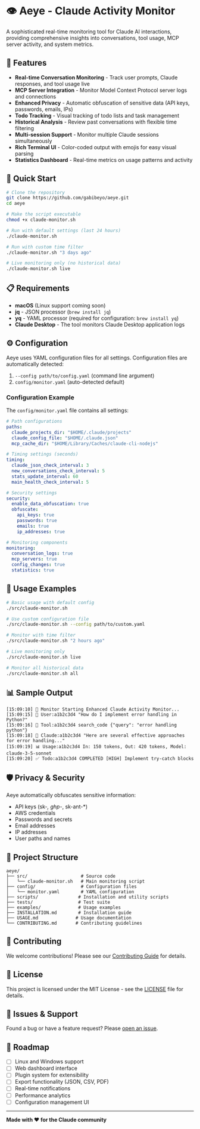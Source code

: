 # 👁️ Aeye - Claude Activity Monitor

A sophisticated real-time monitoring tool for Claude AI interactions, providing comprehensive insights into conversations, tool usage, MCP server activity, and system metrics.

## 🌟 Features

- **Real-time Conversation Monitoring** - Track user prompts, Claude responses, and tool usage live
- **MCP Server Integration** - Monitor Model Context Protocol server logs and connections
- **Enhanced Privacy** - Automatic obfuscation of sensitive data (API keys, passwords, emails, IPs)
- **Todo Tracking** - Visual tracking of todo lists and task management
- **Historical Analysis** - Review past conversations with flexible time filtering
- **Multi-session Support** - Monitor multiple Claude sessions simultaneously
- **Rich Terminal UI** - Color-coded output with emojis for easy visual parsing
- **Statistics Dashboard** - Real-time metrics on usage patterns and activity

## 🚀 Quick Start

```bash
# Clone the repository
git clone https://github.com/gabibeyo/aeye.git
cd aeye

# Make the script executable
chmod +x claude-monitor.sh

# Run with default settings (last 24 hours)
./claude-monitor.sh

# Run with custom time filter
./claude-monitor.sh "3 days ago"

# Live monitoring only (no historical data)
./claude-monitor.sh live
```

## 📋 Requirements

- **macOS** (Linux support coming soon)
- **jq** - JSON processor (`brew install jq`)
- **yq** - YAML processor (required for configuration: `brew install yq`)
- **Claude Desktop** - The tool monitors Claude Desktop application logs

## ⚙️ Configuration

Aeye uses YAML configuration files for all settings. Configuration files are automatically detected:

1. `--config path/to/config.yaml` (command line argument)
2. `config/monitor.yaml` (auto-detected default)

### Configuration Example

The `config/monitor.yaml` file contains all settings:

```yaml
# Path configurations
paths:
  claude_projects_dir: "$HOME/.claude/projects"
  claude_config_file: "$HOME/.claude.json"
  mcp_cache_dir: "$HOME/Library/Caches/claude-cli-nodejs"

# Timing settings (seconds)
timing:
  claude_json_check_interval: 3
  new_conversations_check_interval: 5
  stats_update_interval: 60
  main_health_check_interval: 5

# Security settings
security:
  enable_data_obfuscation: true
  obfuscate:
    api_keys: true
    passwords: true
    emails: true
    ip_addresses: true

# Monitoring components
monitoring:
  conversation_logs: true
  mcp_servers: true
  config_changes: true
  statistics: true
```

## 🔧 Usage Examples

```bash
# Basic usage with default config
./src/claude-monitor.sh

# Use custom configuration file
./src/claude-monitor.sh --config path/to/custom.yaml

# Monitor with time filter
./src/claude-monitor.sh "2 hours ago"

# Live monitoring only
./src/claude-monitor.sh live

# Monitor all historical data
./src/claude-monitor.sh all
```

## 📊 Sample Output

```
[15:09:10] 🚀 Monitor Starting Enhanced Claude Activity Monitor...
[15:09:15] 💬 User:a1b2c3d4 "How do I implement error handling in Python?"
[15:09:16] 🔧 Tool:a1b2c3d4 search_code {"query": "error handling python"}
[15:09:18] 🤖 Claude:a1b2c3d4 "Here are several effective approaches for error handling..."
[15:09:19] 📊 Usage:a1b2c3d4 In: 150 tokens, Out: 420 tokens, Model: claude-3-5-sonnet
[15:09:20] ✅ Todo:a1b2c3d4 COMPLETED [HIGH] Implement try-catch blocks
```

## 🛡️ Privacy & Security

Aeye automatically obfuscates sensitive information:
- API keys (sk-*, ghp-*, sk-ant-*)
- AWS credentials
- Passwords and secrets
- Email addresses
- IP addresses
- User paths and names

## 📁 Project Structure

```
aeye/
├── src/                    # Source code
│   └── claude-monitor.sh   # Main monitoring script
├── config/                 # Configuration files
│   └── monitor.yaml        # YAML configuration
├── scripts/               # Installation and utility scripts
├── tests/                 # Test suite
├── examples/              # Usage examples
├── INSTALLATION.md        # Installation guide
├── USAGE.md              # Usage documentation
└── CONTRIBUTING.md       # Contributing guidelines
```

## 🤝 Contributing

We welcome contributions! Please see our [Contributing Guide](CONTRIBUTING.md) for details.

## 📜 License

This project is licensed under the MIT License - see the [LICENSE](LICENSE) file for details.

## 🐛 Issues & Support

Found a bug or have a feature request? Please [open an issue](https://github.com/gabibeyo/aeye/issues).

## 🔮 Roadmap

- [ ] Linux and Windows support
- [ ] Web dashboard interface
- [ ] Plugin system for extensibility
- [ ] Export functionality (JSON, CSV, PDF)
- [ ] Real-time notifications
- [ ] Performance analytics
- [ ] Configuration management UI

---

**Made with ❤️ for the Claude community**
